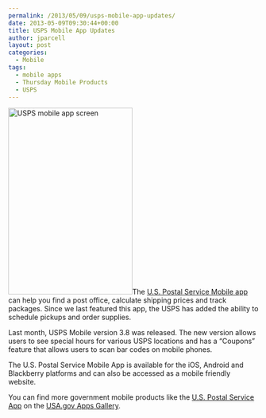 ```yaml
---
permalink: /2013/05/09/usps-mobile-app-updates/
date: 2013-05-09T09:30:44+00:00
title: USPS Mobile App Updates
author: jparcell
layout: post
categories:
  - Mobile
tags:
  - mobile apps
  - Thursday Mobile Products
  - USPS
---
```


<img class="alignright size-full wp-image-180562" src="https://s3.amazonaws.com/sitesusa/wp-content/uploads/sites/212/2013/05/250-375-USPS-mobile-app.jpg" alt="USPS mobile app screen" width="250" height="375" />The [U.S. Postal Service Mobile app](https://www.usps.com/mobile/info.htm) can help you find a post office, calculate shipping prices and track packages. Since we last featured this app, the USPS has added the ability to schedule pickups and order supplies.

Last month, USPS Mobile version 3.8 was released. The new version allows users to see special hours for various USPS locations and has a &#8220;Coupons&#8221; feature that allows users to scan bar codes on mobile phones.

The U.S. Postal Service Mobile App is available for the iOS, Android and Blackberry platforms and can also be accessed as a mobile friendly website.

You can find more government mobile products like the [U.S. Postal Service App](http://apps.usa.gov/usps-mobile-app-tools/) on the [USA.gov Apps Gallery](http://apps.usa.gov/).